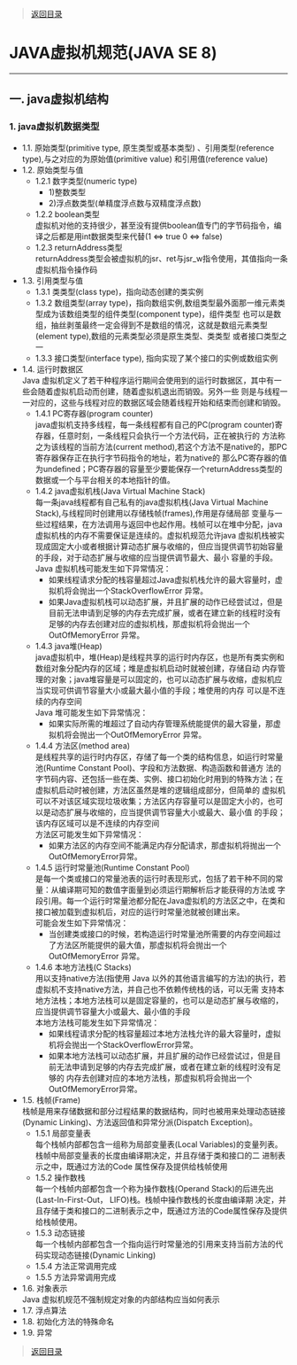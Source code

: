 > [返回目录](https://github.com/Crab2died/jdepth)

#                                                    JAVA虚拟机规范(JAVA SE 8)
---
##  一. java虚拟机结构
### 1. java虚拟机数据类型
   - 1.1. 原始类型(primitive type, 原生类型或基本类型) 、引用类型(reference type),与之对应的为原始值(primitive value)
     和引用值(reference value)
   - 1.2. 原始类型与值
     - 1.2.1 数字类型(numeric type)
       - 1)整数类型
       - 2)浮点数类型(单精度浮点数与双精度浮点数) 
     - 1.2.2 boolean类型  
       虚拟机对他的支持很少，甚至没有提供boolean值专门的字节码指令，编译之后都是用int数据类型来代替(1 <=> true  0 <=> false)
     - 1.2.3 returnAddress类型  
       returnAddress类型会被虚拟机的jsr、ret与jsr_w指令使用，其值指向一条虚拟机指令操作码
   - 1.3. 引用类型与值    
     - 1.3.1 类类型(class type)，指向动态创建的类实例
     - 1.3.2 数组类型(array type)，指向数组实例,数组类型最外面那一维元素类型成为该数组类型的组件类型(component type)，组件类型
       也可以是数组，抽丝剥茧最终一定会得到不是数组的情况，这就是数组元素类型(element type),数组的元素类型必须是原生类型、类类型
       或者接口类型之一
     - 1.3.3 接口类型(interface type), 指向实现了某个接口的实例或数组实例
   - 1.4. 运行时数据区   
     Java 虚拟机定义了若干种程序运行期间会使用到的运行时数据区，其中有一些会随着虚拟机启动而创建，随着虚拟机退出而销毁。另外一些
     则是与线程一一对应的，这些与线程对应的数据区域会随着线程开始和结束而创建和销毁。  
     - 1.4.1 PC寄存器(program counter)  
       java虚拟机支持多线程，每一条线程都有自己的PC(program counter)寄存器，任意时刻，一条线程只会执行一个方法代码，正在被执行的
       方法称之为该线程的当前方法(current method),若这个方法不是native的，那PC寄存器保存正在执行字节码指令的地址，若为native的
       那么PC寄存器的值为undefined；PC寄存器的容量至少要能保存一个returnAddress类型的数据或一个与平台相关的本地指针的值。
     - 1.4.2 java虚拟机栈(Java Virtual Machine Stack)  
       每一条java线程都有自己私有的java虚拟机栈(Java Virtual Machine Stack),与线程同时创建用以存储栈帧(frames),作用是存储局部
       变量与一些过程结果，在方法调用与返回中也起作用。栈帧可以在堆中分配，java虚拟机栈的内存不需要保证是连续的。虚拟机规范允许java
       虚拟机栈被实现成固定大小或者根据计算动态扩展与收缩的，但应当提供调节初始容量的手段，对于动态扩展与收缩的应当提供调节最大、最小
       容量的手段。  
       Java 虚拟机栈可能发生如下异常情况：
       - 如果线程请求分配的栈容量超过Java虚拟机栈允许的最大容量时，虚拟机将会抛出一个StackOverflowError 异常。
       - 如果Java虚拟机栈可以动态扩展，并且扩展的动作已经尝试过，但是目前无法申请到足够的内存去完成扩展，或者在建立新的线程时没有
         足够的内存去创建对应的虚拟机栈，那虚拟机将会抛出一个OutOfMemoryError 异常。
     - 1.4.3 java堆(Heap)  
       java虚拟机中，堆(Heap)是线程共享的运行时内存区，也是所有类实例和数组对象分配内存的区域；堆是虚拟机启动时就被创建，存储自动
       内存管理的对象；java堆容量是可以固定的，也可以动态扩展与收缩，虚拟机应当实现可供调节容量大小或最大最小值的手段；堆使用的内存
       可以是不连续的内存空间  
       Java 堆可能发生如下异常情况：
       - 如果实际所需的堆超过了自动内存管理系统能提供的最大容量，那虚拟机将会抛出一个OutOfMemoryError 异常。
     - 1.4.4 方法区(method area)  
       是线程共享的运行时内存区，存储了每一个类的结构信息，如运行时常量池(Runtime Constant Pool)、字段和方法数据、构造函数和普通方
       法的字节码内容、还包括一些在类、实例、接口初始化时用到的特殊方法；在虚拟机启动时被创建，方法区虽然是堆的逻辑组成部分，但简单的
       虚拟机可以不对该区域实现垃圾收集；方法区内存容量可以是固定大小的，也可以是动态扩展与收缩的，应当提供调节容量大小或最大、最小值
       的手段；该内存区域可以是不连续的内存空间  
       方法区可能发生如下异常情况：
       - 如果方法区的内存空间不能满足内存分配请求，那虚拟机将抛出一个OutOfMemoryError异常。
     - 1.4.5 运行时常量池(Runtime Constant Pool)  
       是每一个类或接口的常量池表的运行时表现形式，包括了若干种不同的常量：从编译期可知的数值字面量到必须运行期解析后才能获得的方法或
       字段引用。每一个运行时常量池都分配在Java虚拟机的方法区之中，在类和接口被加载到虚拟机后，对应的运行时常量池就被创建出来。  
       可能会发生如下异常情况：
       - 当创建类或接口的时候，若构造运行时常量池所需要的内存空间超过了方法区所能提供的最大值，那虚拟机将会抛出一个OutOfMemoryError
         异常。
     - 1.4.6 本地方法栈(C Stacks)  
       用以支持native方法(指使用 Java 以外的其他语言编写的方法)的执行，若虚拟机不支持native方法，并自己也不依赖传统栈的话，可以无需
       支持本地方法栈；本地方法栈可以是固定容量的，也可以是动态扩展与收缩的，应当提供调节容量大小或最大、最小值的手段   
       本地方法栈可能发生如下异常情况：
       - 如果线程请求分配的栈容量超过本地方法栈允许的最大容量时，虚拟机将会抛出一个StackOverflowError异常。
       - 如果本地方法栈可以动态扩展，并且扩展的动作已经尝试过，但是目前无法申请到足够的内存去完成扩展，或者在建立新的线程时没有足够的
         内存去创建对应的本地方法栈，那虚拟机将会抛出一个OutOfMemoryError异常。
   - 1.5. 栈帧(Frame)  
     栈帧是用来存储数据和部分过程结果的数据结构，同时也被用来处理动态链接(Dynamic Linking)、方法返回值和异常分派(Dispatch Exception)。
     - 1.5.1 局部变量表  
       每个栈帧内部都包含一组称为局部变量表(Local Variables)的变量列表。栈帧中局部变量表的长度由编译期决定，并且存储于类和接口的二
       进制表示之中，既通过方法的Code 属性保存及提供给栈帧使用
     - 1.5.2 操作数栈  
       每一个栈帧内部都包含一个称为操作数栈(Operand Stack)的后进先出(Last-In-First-Out， LIFO)栈。栈帧中操作数栈的长度由编译期
       决定，并且存储于类和接口的二进制表示之中，既通过方法的Code属性保存及提供给栈帧使用。
     - 1.5.3 动态链接  
       每一个栈帧内部都包含一个指向运行时常量池的引用来支持当前方法的代码实现动态链接(Dynamic Linking)
     - 1.5.4 方法正常调用完成
     - 1.5.5 方法异常调用完成
   - 1.6. 对象表示  
     Java 虚拟机规范不强制规定对象的内部结构应当如何表示
   - 1.7. 浮点算法
   - 1.8. 初始化方法的特殊命名
   - 1.9. 异常  
         
> [返回目录](https://github.com/Crab2died/jdepth)